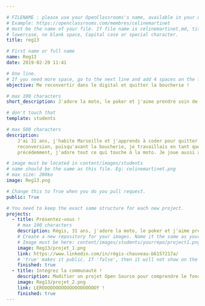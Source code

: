 ```yaml
---

# FILENAME : please use your OpenClassrooms's name, available in your url.
# Example: https://openclassrooms.com/membres/celinemartinet
# must be the name of your file. If file name is celinemartinet.md, title is celinemartinet.
# lowercase, no blank space, Capital case or special character.
title: reg13

# First name or full name
name: Reg13
date: 2019-02-20 11:41

# One line.
# If you need more space, go to the next line and add 4 spaces on the left, as in 'description'.
objective: Me reconvertir dans le digital et quitter la boucherie !

# max 100 characters
short_description: J'adore la moto, le poker et j'aime prendre soin de mes bonsaïs.

# don't touch that
template: students

# max 500 characters
description:
    J'ai 31 ans, j'habite Marseille et j'apprends à coder pour quitter mon métier actuel de boucher. C'est déjà la seconde fois que je tente une
    reconversion, puisqu'avant la boucherie, je travaillais en tant que chef de projet web dans une agence de communication parisienne. Comme dit
    précédemment, j'adore tout ce qui touche à la moto. Je joue aussi au poker depuis bien trop longtemps et j'adore les petits arbres en pot !

# image must be located in content/images/students
# name should be the same as this file. Eg: celinemartinet.png
# max size: 200ko
image: Reg13.png

# Change this to True when you do you pull request.
public: True

# You need to keep the exact same structure for each new project.
projects:
  - title: Présentez-vous !
    # max 100 characters
    description: Régis, 31 ans, j'adore la moto, le poker et j'aime prendre soin de mes bonsaïs.
    # Create a new repository for your images. Name it the same as your nickname and profile picture.
    # Image must be here: content/images/students/yourrepo/project1.png
    image: Reg13/projet_1.png
    link: https://www.linkedin.com/in/régis-chauveau-b6157217a/
    # 'true' makes it public. If 'false', then it will not show on the website.
    finished: true
  - title: Intégrez la communauté !
    description: Modifier un projet Open Source pour comprendre le fonctionnement de Git, de Github et des pull requests.
    image: Reg13/projet_2.png
    link: LEROOOOOOOOOOOOOOOOOOOOY !
    finished: true
---
```

